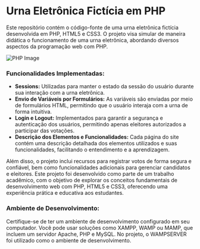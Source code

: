 # Urna Eletrônica Fictícia em PHP

Este repositório contém o código-fonte de uma urna eletrônica fictícia desenvolvida em PHP, HTML5 e CSS3. O projeto visa simular de maneira didática o funcionamento de uma urna eletrônica, abordando diversos aspectos da programação web com PHP.


![PHP Image](https://cdn.iconscout.com/icon/free/png-512/php-28-226043.png)


### Funcionalidades Implementadas:
- **Sessions:** Utilizadas para manter o estado da sessão do usuário durante sua interação com a urna eletrônica.
- **Envio de Variáveis por Formulários:** As variáveis são enviadas por meio de formulários HTML, permitindo que o usuário interaja com a urna de forma intuitiva.
- **Login e Logout:** Implementados para garantir a segurança e autenticação dos usuários, permitindo apenas eleitores autorizados a participar das votações.
- **Descrição dos Elementos e Funcionalidades:** Cada página do site contém uma descrição detalhada dos elementos utilizados e suas funcionalidades, facilitando o entendimento e a aprendizagem.

Além disso, o projeto inclui recursos para registrar votos de forma segura e confiável, bem como funcionalidades adicionais para gerenciar candidatos e eleitores.
Este projeto foi desenvolvido como parte de um trabalho acadêmico, com o objetivo de explorar os conceitos fundamentais de desenvolvimento web com PHP, HTML5 e CSS3, oferecendo uma experiência prática e educativa aos estudantes.


### Ambiente de Desenvolvimento:

Certifique-se de ter um ambiente de desenvolvimento configurado em seu computador.
Você pode usar soluções como XAMPP, WAMP ou MAMP, que incluem um servidor Apache, PHP e MySQL.
No projeto, o WAMPSERVER foi utilizado como o ambiente de desenvolvimento. 


